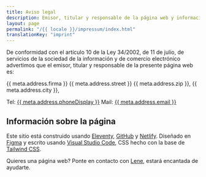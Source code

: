 ```yaml
---
title: Aviso legal
description: Emisor, titular y responsable de la página web y información sobre las técnicas usadas en desarrollo y producción
layout: page
permalink: "/{{ locale }}/impressum/index.html"
translationKey: "imprint"
---
```


De conformidad con el artículo 10 de la Ley 34/2002, de 11 de julio, de servicios de la sociedad de la información y de comercio electrónico advertimos que el emisor, titular y responsable de la presente página web es:

{{ meta.address.firma }}
{{ meta.address.street }}
{{ meta.address.zip }}, {{ meta.address.city }},

Tel: <a href="tel:{{ meta.address.phoneCall }}">{{ meta.address.phoneDisplay }}</a>
Mail: <a href="mailto:{{ meta.address.email }}">{{ meta.address.email }}</a>

## Información sobre la página

Este sitio está construido usando <a href="https://www.11ty.dev/" target="_blank" rel="noopener">Eleventy</a>, <a href="https://github.com/netlify" target="_blank" rel="noopener">GitHub</a> y <a href="https://www.netlify.com/" target="_blank" rel="noopener">Netlify</a>.
Diseñado en <a href="https://www.figma.com" target="_blank" rel="noopener">Figma</a> y escrito usando <a href="https://code.visualstudio.com/" target="_blank" rel="noopener">Visual Studio Code</a>, CSS hecho con la base de <a href="https://tailwindcss.com/" target="_blank" rel="noopener">Tailwind CSS</a>.

Quieres una página web? Ponte en contacto con <a href="https://www.lenesaile.com" target="_blank" rel="noopener">Lene</a>, estará encantada de ayudarte.
